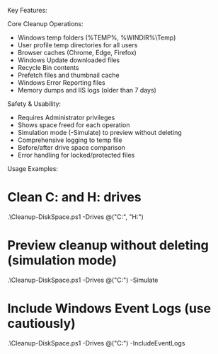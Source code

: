   Key Features:

  Core Cleanup Operations:
  - Windows temp folders (%TEMP%, %WINDIR%\Temp)
  - User profile temp directories for all users
  - Browser caches (Chrome, Edge, Firefox)
  - Windows Update downloaded files
  - Recycle Bin contents
  - Prefetch files and thumbnail cache
  - Windows Error Reporting files
  - Memory dumps and IIS logs (older than 7 days)

  Safety & Usability:
  - Requires Administrator privileges
  - Shows space freed for each operation
  - Simulation mode (-Simulate) to preview without deleting
  - Comprehensive logging to temp file
  - Before/after drive space comparison
  - Error handling for locked/protected files

  Usage Examples:

  # Clean C: and H: drives
  .\Cleanup-DiskSpace.ps1 -Drives @("C:", "H:")

  # Preview cleanup without deleting (simulation mode)
  .\Cleanup-DiskSpace.ps1 -Drives @("C:") -Simulate

  # Include Windows Event Logs (use cautiously)
  .\Cleanup-DiskSpace.ps1 -Drives @("C:") -IncludeEventLogs